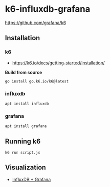 # k6-influxdb-grafana

https://github.com/grafana/k6

## Installation

### k6

- https://k6.io/docs/getting-started/installation/

__Build from source__

```
go install go.k6.io/k6@latest
```

### influxdb

```
apt install influxdb
```

### grafana

```
apt install grafana
```

## Running k6

```
k6 run script.js
```

## Visualization

- [InfluxDB + Grafana](https://k6.io/docs/results-visualization/influxdb-+-grafana/)

